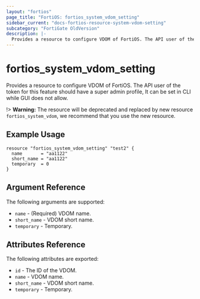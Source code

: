 ```yaml
---
layout: "fortios"
page_title: "FortiOS: fortios_system_vdom_setting"
sidebar_current: "docs-fortios-resource-system-vdom-setting"
subcategory: "FortiGate OldVersion"
description: |-
  Provides a resource to configure VDOM of FortiOS. The API user of the token for this feature should have a super admin profile, It can be set in CLI while GUI does not allow.
---
```


# fortios_system_vdom_setting
Provides a resource to configure VDOM of FortiOS. The API user of the token for this feature should have a super admin profile, It can be set in CLI while GUI does not allow.

!> **Warning:** The resource will be deprecated and replaced by new resource `fortios_system_vdom`, we recommend that you use the new resource.

## Example Usage
```hcl
resource "fortios_system_vdom_setting" "test2" {
  name       = "aa1122"
  short_name = "aa1122"
  temporary  = 0
}
```

## Argument Reference
The following arguments are supported:

* `name` - (Required) VDOM name.
* `short_name` - VDOM short name.
* `temporary` - Temporary.

## Attributes Reference
The following attributes are exported:

* `id` - The ID of the VDOM.
* `name` - VDOM name.
* `short_name` - VDOM short name.
* `temporary` - Temporary.


